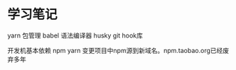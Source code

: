 # 学习笔记
yarn   包管理
babel   语法编译器
husky   git hook库

开发机基本依赖
npm  yarn 变更项目中npm源到新域名。npm.taobao.org已经废弃多年
